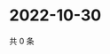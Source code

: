 # 2022-10-30

共 0 条

<!-- BEGIN WEIBO -->
<!-- 最后更新时间 Sun Oct 30 2022 21:23:32 GMT+0800 (China Standard Time) -->

<!-- END WEIBO -->
